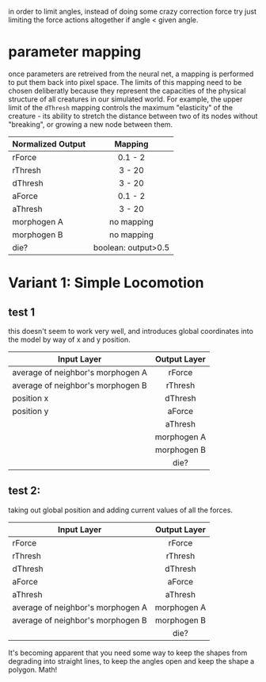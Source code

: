 

in order to limit angles, instead of doing some crazy correction force try just limiting the force actions altogether if angle < given angle. 

# parameter mapping

once parameters are retreived from the neural net, a mapping is performed to put them back into pixel space. The limits of this mapping need to be chosen deliberatly because they represent the capacities of the physical structure of all creatures in our simulated world. For example, the upper limit of the `dThresh` mapping controls the maximum "elasticity" of the creature - its ability to stretch the distance between two of its nodes without "breaking", or growing a new node between them. 

| Normalized Output | Mapping |
| ----- |:-----:|
| rForce | 0.1 - 2 |
| rThresh | 3 - 20 |
| dThresh | 3 - 20 |
| aForce | 0.1 - 2 |
| aThresh | 3 - 20 |
| morphogen A | no mapping |
| morphogen B | no mapping |
| die? | boolean: output>0.5 |






# Variant 1: Simple Locomotion
## test 1
this doesn't seem to work very well, and introduces global coordinates into the model by way of x and y position. 

| Input Layer       | Output Layer         | 
| ------------- |:-------------:|
| average of neighbor's morphogen A | rForce | 
| average of neighbor's morphogen B |  rThresh  |
| position x | dThresh |
| position y | aForce |
| | aThresh |
| | morphogen A|
| | morphogen B |
| | die? |


## test 2:

taking out global position and adding current values of all the forces. 


| Input Layer       | Output Layer         | 
| ------------- |:-------------:|
| rForce | rForce | 
| rThresh |  rThresh  |
| dThresh | dThresh |
| aForce | aForce |
| aThresh | aThresh |
| average of neighbor's morphogen A | morphogen A|
| average of neighbor's morphogen B | morphogen B |
| | die? |



It's becoming apparent that you need some way to keep the shapes from degrading into straight lines, to keep the angles open and keep the shape a polygon. Math!